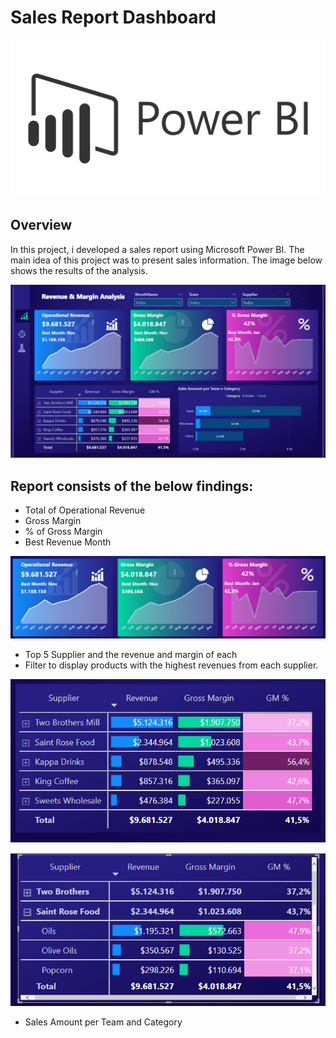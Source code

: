 # Sales Report Dashboard

<p align="center"><img src="Images/img.png" ></p>

## Overview
In this project, i developed a sales report using Microsoft Power BI. The main idea of this project was to present sales information. The image below shows the results of the analysis.

<p align="left"><img src="Images/Dashboard.png" ></p>

## Report consists of the below findings:

* Total of Operational Revenue
* Gross Margin
* % of  Gross Margin
* Best Revenue Month
<p align="left"><img src="Images/img02.png"   ></p>

* Top 5 Supplier and the revenue and margin of each
* Filter to display products with the highest revenues from each supplier.

<p align="left"><img src="Images/img03.png"   ></p>
<p align="left"><img src="Images/img05.png"   ></p>

* Sales Amount per Team and Category
